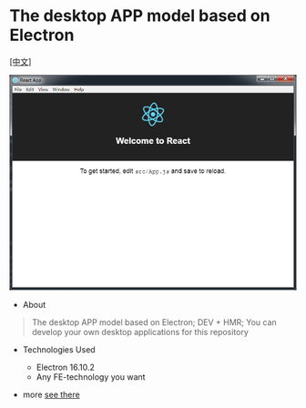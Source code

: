 # The desktop APP model based on Electron

[[中文]](README.md)

![final](./img/main.png)

- About
> The desktop APP model based on Electron; DEV + HMR; You can develop your own desktop applications for this repository


- Technologies Used
  - Electron 16.10.2
  - Any FE-technology you want


- more
  [see there](https://www.jianshu.com/p/ea0852003209)